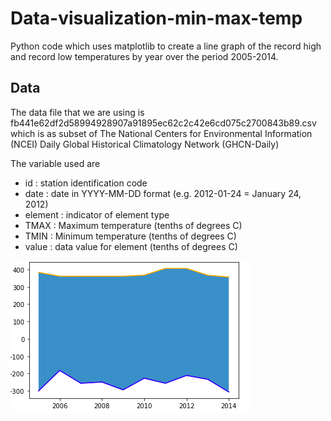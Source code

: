 # Data-visualization-min-max-temp
Python code which uses matplotlib to create a line graph of the record high and record low temperatures by year over the period 2005-2014.

## Data
The data file that we are using is fb441e62df2d58994928907a91895ec62c2c42e6cd075c2700843b89.csv which is as subset of  The National Centers for Environmental Information (NCEI) Daily Global Historical Climatology Network (GHCN-Daily)

The variable used are
* id : station identification code
* date : date in YYYY-MM-DD format (e.g. 2012-01-24 = January 24, 2012)
* element : indicator of element type
* TMAX : Maximum temperature (tenths of degrees C)
* TMIN : Minimum temperature (tenths of degrees C)
* value : data value for element (tenths of degrees C)

![](img.png)

